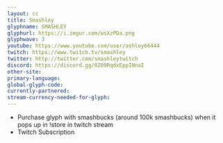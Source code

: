 ```yaml
---
layout: cc
title: Smashley
glyphname: SMASHLEY
glyphurl: https://i.imgur.com/wsXzPDa.png
glyphwave: 3
youtube: https://www.youtube.com/user/ashley66444
twitch: https://www.twitch.tv/smashley
twitter: http://twitter.com/smashleytwitch
discord: https://discord.gg/0Z09RqdxEppINnaI
other-site: 
primary-language: 
global-glyph-code: 
currently-partnered: 
stream-currency-needed-for-glyph: 
---
```

* Purchase glyph with smashbucks (around 100k smashbucks) when it pops up in !store in twitch stream
* Twitch Subscription
